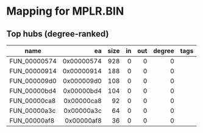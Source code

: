 # Mapping for MPLR.BIN

## Top hubs (degree-ranked)

| name | ea | size | in | out | degree | tags |
|---|---:|---:|---:|---:|---:|---|
| FUN_00000574 | 0x00000574 | 928 | 0 | 0 | 0 |  |
| FUN_00000914 | 0x00000914 | 188 | 0 | 0 | 0 |  |
| FUN_000009d0 | 0x000009d0 | 108 | 0 | 0 | 0 |  |
| FUN_00000bd4 | 0x00000bd4 | 104 | 0 | 0 | 0 |  |
| FUN_00000ca8 | 0x00000ca8 | 92 | 0 | 0 | 0 |  |
| FUN_00000a3c | 0x00000a3c | 64 | 0 | 0 | 0 |  |
| FUN_00000af8 | 0x00000af8 | 36 | 0 | 0 | 0 |  |

